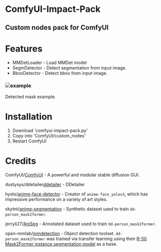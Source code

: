 # ComfyUI-Impact-Pack

## Custom nodes pack for ComfyUI

# Features
* MMDetLoader - Load MMDet model
* SegmDetector - Detect segmentation from input image.
* BboxDetector - Detect bbox from input image.

### ![example](https://user-images.githubusercontent.com/128333288/228896955-d84e164e-af87-4c4d-a377-662a6363381f.png)
Detected mask example.

# Installation

1. Download 'comfyui-impact-pack.py' 
2. Copy into 'ComfyUI/custom_nodes'
3. Restart ComfyUI

# Credits

ComfyUI/[ComfyUI](https://github.com/comfyanonymous/ComfyUI) - A powerful and modular stable diffusion GUI.

dustysys/ddetailer[ddetailer](https://github.com/dustysys/ddetailer) - DDetailer

hysts/[anime-face-detector](https://github.com/hysts/anime-face-detector) - Creator of `anime-face_yolov3`, which has impressive performance on a variety of art styles.

skytnt/[anime-segmentation](https://huggingface.co/datasets/skytnt/anime-segmentation) - Synthetic dataset used to train `dd-person_mask2former`.

jerryli27/[AniSeg](https://github.com/jerryli27/AniSeg) - Annotated dataset used to train `dd-person_mask2former`.

open-mmlab/[mmdetection](https://github.com/open-mmlab/mmdetection) - Object detection toolset. `dd-person_mask2former` was trained via transfer learning using their [R-50 Mask2Former instance segmentation model](https://github.com/open-mmlab/mmdetection/tree/master/configs/mask2former#instance-segmentation) as a base.

